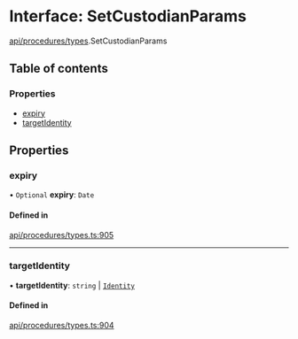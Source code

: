 # Interface: SetCustodianParams

[api/procedures/types](../wiki/api.procedures.types).SetCustodianParams

## Table of contents

### Properties

- [expiry](../wiki/api.procedures.types.SetCustodianParams#expiry)
- [targetIdentity](../wiki/api.procedures.types.SetCustodianParams#targetidentity)

## Properties

### expiry

• `Optional` **expiry**: `Date`

#### Defined in

[api/procedures/types.ts:905](https://github.com/PolymeshAssociation/polymesh-sdk/blob/339b7503/src/api/procedures/types.ts#L905)

___

### targetIdentity

• **targetIdentity**: `string` \| [`Identity`](../wiki/api.entities.Identity.Identity)

#### Defined in

[api/procedures/types.ts:904](https://github.com/PolymeshAssociation/polymesh-sdk/blob/339b7503/src/api/procedures/types.ts#L904)
